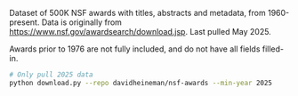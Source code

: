 Dataset of 500K NSF awards with titles, abstracts and metadata, from 1960-present. Data is originally from https://www.nsf.gov/awardsearch/download.jsp. Last pulled May 2025.

Awards prior to 1976 are not fully included, and do not have all fields filled-in.

```sh
# Only pull 2025 data
python download.py --repo davidheineman/nsf-awards --min-year 2025
```